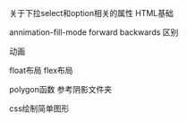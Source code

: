 关于下拉select和option相关的属性 HTML基础


annimation-fill-mode forward backwards 区别

动画



float布局 flex布局 


polygon函数 参考阴影文件夹


css绘制简单图形



